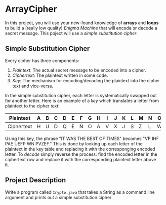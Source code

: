 # ArrayCipher

In this project, you will use your new-found knowledge of **arrays** and **loops** to build a
(really low quality) _Enigma Machine_ that will encode or decode a secret message. This poject
will use a _simple substitution cipher_.

## Simple Substitution Cipher

Every cipher has three components:
1. _Plaintext_: The actual secret message to be encoded into a cipher.
2. _Ciphertext_: The plaintext written in some code.
3. _Key_: The mechanism for encoding/decoding the plaintext into the cipher text and vice-versa.

In the simple substitution cipher, each letter is systematically swapped out for another letter.
Here is an example of a _key_ which translates a letter from plaintext to the cipher text:

| Plaintext  | A | B | C | D | E | F | G | H | I | J | K | L | M | N | O | P | Q | R | S | T | U | V | W | X | Y | Z |
|------------|---|---|---|---|---|---|---|---|---|---|---|---|---|---|---|---|---|---|---|---|---|---|---|---|---|---|
| Ciphertext | H | U | D | Q | E | N | O | A | V | X | J | S | Z | L | W | Y | R | G | F | P | B | C | I | T | M | K |

Using this key, the phrase "IT WAS THE BEST OF TIMES" becomes "VP IHF PAE UEFP WN PVZEF." This is
done by looking up each letter of the plaintext in the key table and replacing it with the corresponging
encoded letter. To _decode_ simply reverse the process: find the encoded letter in the ciphertext row
and replace it with the corresponding plaintext letter above it.

## Project Description

Write a program called `Crypto.java` that takes a String as a command line argument and prints
out a simple substitution cipher

